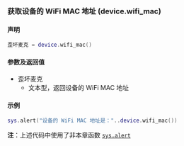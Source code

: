 ### 获取设备的 WiFi MAC 地址 \(**device\.wifi\_mac**\)


#### 声明
```lua
歪坏麦克 = device.wifi_mac()
```


#### 参数及返回值  
- 歪坏麦克
    - 文本型，返回设备的 WiFi MAC 地址


#### 示例  
```lua
sys.alert("设备的 WiFi MAC 地址是："..device.wifi_mac())
```
**注**：上述代码中使用了非本章函数 [`sys.alert`](/Handbook/sys/sys.alert.md)


